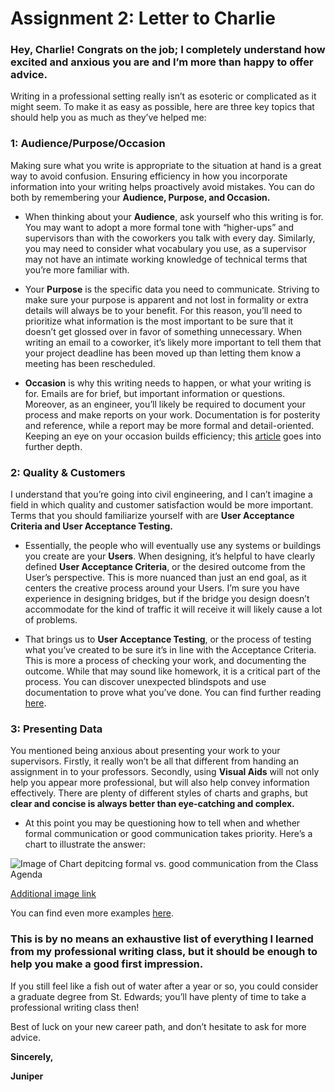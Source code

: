 # Assignment 2: Letter to Charlie

### Hey, Charlie! Congrats on the job; I completely understand how excited and anxious you are and I’m more than happy to offer advice. 
Writing in a professional setting really isn’t as esoteric or complicated as it might seem. To make it as easy as possible, here are three key topics that should help you as much as they’ve helped me:

### 1: Audience/Purpose/Occasion
Making sure what you write is appropriate to the situation at hand is a great way to avoid confusion. Ensuring efficiency in how you incorporate information into your writing helps proactively avoid mistakes. You can do both by remembering your **Audience, Purpose, and Occasion.**

- When thinking about your **Audience**, ask yourself who this writing is for. You may want to adopt a more formal tone with “higher-ups” and supervisors than with the coworkers you talk with every day. Similarly, you may need to consider what vocabulary you use, as a supervisor may not have an intimate working knowledge of technical terms that you’re more familiar with.

- Your **Purpose** is the specific data you need to communicate. Striving to make sure your purpose is apparent and not lost in formality or extra details will always be to your benefit. For this reason, you’ll need to prioritize what information is the most important to be sure that it doesn’t get glossed over in favor of something unnecessary. When writing an email to a coworker, it’s likely more important to tell them that your project deadline has been moved up than letting them know a meeting has been rescheduled.

- **Occasion** is why this writing needs to happen, or what your writing is for. Emails are for brief, but important information or questions. Moreover, as an engineer, you’ll likely be required to document your process and make reports on your work. Documentation is for posterity and reference, while a report may be more formal and detail-oriented. Keeping an eye on your occasion builds efficiency; this [article](https://www.gamedeveloper.com/design/you-don-t-have-too-much-documentation---how-to-write-useable-documentation#close-modal) goes into further depth.

### 2: Quality & Customers
I understand that you’re going into civil engineering, and I can’t imagine a field in which quality and customer satisfaction would be more important. Terms that you should familiarize yourself with are **User Acceptance Criteria and User Acceptance Testing.**

- Essentially, the people who will eventually use any systems or buildings you create are your **Users**. When designing, it’s helpful to have clearly defined **User Acceptance Criteria**, or the desired outcome from the User’s perspective. This is more nuanced than just an end goal, as it centers the creative process around your Users. I’m sure you have experience in designing bridges, but if the bridge you design doesn’t accommodate for the kind of traffic it will receive it will likely cause a lot of problems.

- That brings us to **User Acceptance Testing**, or the process of testing what you’ve created to be sure it’s in line with the Acceptance Criteria. This is more a process of checking your work, and documenting the outcome. While that may sound like homework, it is a critical part of the process. You can discover unexpected blindspots and use documentation to prove what you’ve done. You can find further reading [here](https://www.altexsoft.com/blog/engineering/user-acceptance-testing/).

### 3: Presenting Data
You mentioned being anxious about presenting your work to your supervisors. Firstly, it really won’t be all that different from handing an assignment in to your professors. Secondly, using **Visual Aids** will not only help you appear more professional, but will also help convey information effectively.
There are plenty of different styles of charts and graphs, but **clear and concise is always better than eye-catching and complex.** 

- At this point you may be questioning how to tell when and whether formal communication or good communication takes priority. Here’s a chart to illustrate the answer:

![Image of Chart depitcing formal vs. good communication from the Class Agenda](https://drive.google.com/open?id=1FB5lbP2GKjyxvkqkYz92BFSq4pA4jCYn&usp=drive_copy)

[Additional image link](https://drive.google.com/file/d/1FB5lbP2GKjyxvkqkYz92BFSq4pA4jCYn/view?usp=share_link)

You can find even more examples [here](https://writingcommons.org/article/data-visualizations/).

### This is by no means an exhaustive list of everything I learned from my professional writing class, but it should be enough to help you make a good first impression. 
If you still feel like a fish out of water after a year or so, you could consider a graduate degree from St. Edwards; you’ll have plenty of time to take a professional writing class then! 

Best of luck on your new career path, and don’t hesitate to ask for more advice.

**Sincerely,**

**Juniper**

